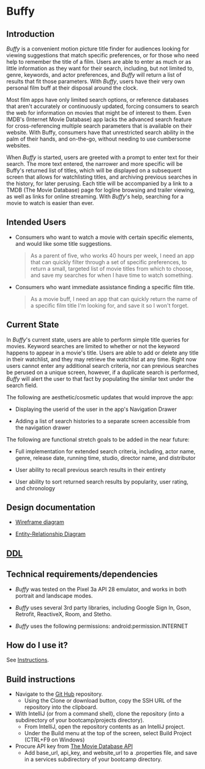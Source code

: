 # Buffy

## Introduction

_Buffy_ is a convenient motion picture title finder 
for audiences looking for viewing suggestions that 
match specific preferences, or for those who need help 
to remember the title of a film.  Users are able to
enter as much or as little information as they want for their search, including, but not limited to, genre, keywords, and actor preferences,
and _Buffy_ will return a list of results that fit those parameters.  With _Buffy_, users have their very own personal film buff at their disposal
around the clock.

Most film apps have only limited search options, or reference databases that aren't accurately or continuously updated,
forcing consumers to search the web for information on movies that might be of interest to them.  Even IMDB's (Internet Movie Database)
app lacks the advanced search feature for cross-referencing multiple search parameters that is available on their website.
With Buffy, consumers have that unrestricted search ability in the palm of their hands, and on-the-go, without needing to 
use cumbersome websites.

When _Buffy_ is started, users are greeted with a prompt to enter text
for their search.  The more text entered, the narrower
and more specific will be Buffy's returned list of titles, which will
be displayed on a subsequent screen that allows for watchlisting titles, 
and archiving previous searches in the history, for later
perusing.  Each title will be accompanied by a link to 
a TMDB (The Movie Database) page for logline browsing and trailer viewing, as well as 
links for online streaming.  With _Buffy_'s help, 
searching for a movie to watch is easier than ever.


## Intended Users

* Consumers who want to watch a movie with certain specific elements, and would like some title suggestions.

    > As a parent of five, who works 40 hours per week, I need an app that can quickly filter through a set of specific preferences, to return a small, targeted list of movie titles from which to choose, and save my searches for when I have time to watch something.
	
* Consumers who want immediate assistance finding a specific film title.
	
	> As a movie buff, I need an app that can quickly return the name of a specific film title I'm looking for, and save it so I won't forget.

## Current State

In _Buffy_'s current state, users are able to perform simple title queries for movies.  Keyword searches are 
limited to whether or not the keyword happens to appear in a movie's title.  Users are able to add or delete any title
in their watchlist, and they may retrieve the watchlist at any time.  Right now users
cannot enter any additional search criteria, nor can previous searches be perused on a unique screen, however, if 
a duplicate search is performed, _Buffy_ will alert the user to that fact by populating the similar text under the search field.

The following are aesthetic/cosmetic updates that would improve the app:

* Displaying the userid of the user in the app's Navigation Drawer

* Adding a list of search histories to a separate screen accessible from the navigation drawer

The following are functional stretch goals to be added in the near future:

* Full implementation for extended search criteria, including, actor name, genre, release date, running time, 
studio, director name, and distributor

* User ability to recall previous search results in their entirety

* User ability to sort returned search results by popularity, user rating, and chronology

## Design documentation

* [Wireframe diagram](wireframe.md)

* [Entity-Relationship Diagram](erd.md)

## [DDL](https://github.com/jshaner/buffy/blob/master/docs/ddl.md)

## Technical requirements/dependencies

* _Buffy_ was tested on the Pixel 3a API 28 emulator, and works in both portrait and landscape modes.

* _Buffy_ uses several 3rd party libraries, including Google Sign In, Gson, Retrofit, ReactiveX, Room, and Stetho.

* _Buffy_ uses the following permissions: android:permission.INTERNET

## How do I use it?

See [Instructions](instructions.md).

## Build instructions

* Navigate to the [Git Hub](https://github.com/jshaner/buffy) repository.
    * Using the Clone or download button, copy the SSH URL of the repository into the clipboard.
* With IntelliJ (or from a command shell), clone the repository (into a subdirectory of your bootcamp/projects directory).
    * From IntelliJ, open the repository contents as an IntelliJ project.
    * Under the Build menu at the top of the screen, select Build Project (CTRL+F9 on Windows)
* Procure API key from [The Movie Database API](https://developers.themoviedb.org/3/getting-started/introduction)
    * Add base_url, api_key, and website_url to a .properties file, and save in a services subdirectory of your bootcamp directory.
    


